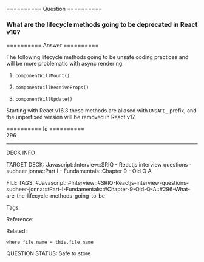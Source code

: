 ========== Question ==========  

### What are the lifecycle methods going to be deprecated in React v16?  

========== Answer ==========  

The following lifecycle methods going to be unsafe coding practices and will be more problematic with async rendering.

1. `componentWillMount()`

2. `componentWillReceiveProps()`

3. `componentWillUpdate()`

Starting with React v16.3 these methods are aliased with `UNSAFE_` prefix, and the unprefixed version will be removed in React v17.

========== Id ==========  
296

---

DECK INFO

TARGET DECK: Javascript::Interview::SRIQ - Reactjs interview questions - sudheer jonna::Part I - Fundamentals::Chapter 9 - Old Q A

FILE TAGS: #Javascript::#Interview::#SRIQ-Reactjs-interview-questions-sudheer-jonna::#Part-I-Fundamentals::#Chapter-9-Old-Q-A::#296-What-are-the-lifecycle-methods-going-to-be

Tags:

Reference:

Related:

```dataview
where file.name = this.file.name
```

QUESTION STATUS: Safe to store
